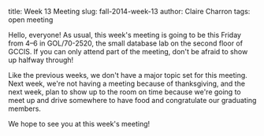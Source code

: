 title: Week 13 Meeting
slug: fall-2014-week-13
author: Claire Charron
tags: open meeting

Hello, everyone! As usual, this week's meeting is going to be this Friday from 4–6 in GOL/70-2520, the small database lab on the second floor of GCCIS. If you can only attend part of the meeting, don't be afraid to show up halfway through!

Like the previous weeks, we don't have a major topic set for this meeting. Next week, we're not having a meeting because of thanksgiving, and the next week, plan to show up to the room on time because we're going to meet up and drive somewhere to have food and congratulate our graduating members.

We hope to see you at this week's meeting!
